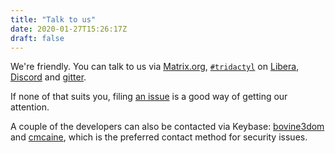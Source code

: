 ```yaml
---
title: "Talk to us"
date: 2020-01-27T15:26:17Z
draft: false
---
```


We're friendly. You can talk to us via [Matrix.org](https://riot.im/app/#/room/#tridactyl:matrix.org), [`#tridactyl`](ircs://irc.libera.chat:6697/#tridactyl) on [Libera](https://libera.chat/), [Discord](https://discord.gg/DWbNGTAvmh) and [gitter](https://gitter.im/tridactyl/Lobby).

If none of that suits you, filing [an issue](https://github.com/tridactyl/tridactyl/issues/new) is a good way of getting our attention.

A couple of the developers can also be contacted via Keybase: [bovine3dom](https://keybase.io/bovine3dom) and [cmcaine](https://keybase.io/cmcaine), which is the preferred contact method for security issues.
